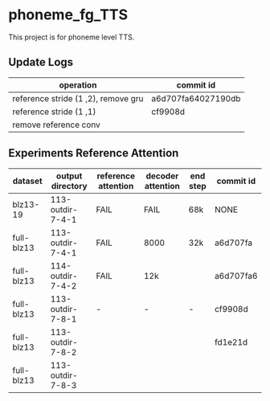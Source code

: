 # phoneme_fg_TTS
This project is for phoneme level TTS.

## Update Logs
| operation  | commit id  | 
|---|---|
| reference stride (1 ,2), remove gru  | a6d707fa64027190db |
|  reference stride (1 ,1) | cf9908d  |
|  remove reference conv |   |

## Experiments Reference Attention

|   dataset |   output directory    | reference attention  | decoder attention  | end step | commit id   |
|   ---     |   ---                 |---|---|---|---|
|blz13-19  |113-outdir-7-4-1|FAIL|FAIL| 68k| NONE   |
|full-blz13|113-outdir-7-4-1|FAIL|8000| 32k|  a6d707fa |  
|full-blz13|114-outdir-7-4-2|FAIL| 12k|   | a6d707fa6  |
|full-blz13|113-outdir-7-8-1| - | -  | -  |  cf9908d |  
|full-blz13|113-outdir-7-8-2|  |   |   |  fd1e21d |  
|full-blz13|113-outdir-7-8-3|  |   |   |   |  


